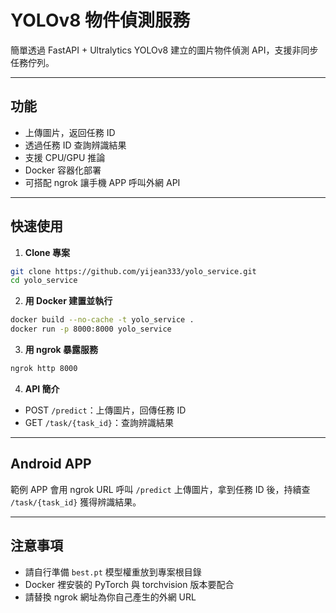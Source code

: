 # YOLOv8 物件偵測服務

簡單透過 FastAPI + Ultralytics YOLOv8 建立的圖片物件偵測 API，支援非同步任務佇列。

---

## 功能

* 上傳圖片，返回任務 ID
* 透過任務 ID 查詢辨識結果
* 支援 CPU/GPU 推論
* Docker 容器化部署
* 可搭配 ngrok 讓手機 APP 呼叫外網 API

---

## 快速使用

1. **Clone 專案**

```bash
git clone https://github.com/yijean333/yolo_service.git
cd yolo_service
```

2. **用 Docker 建置並執行**

```bash
docker build --no-cache -t yolo_service .
docker run -p 8000:8000 yolo_service
```

3. **用 ngrok 暴露服務**

```bash
ngrok http 8000
```

4. **API 簡介**

* POST `/predict`：上傳圖片，回傳任務 ID
* GET `/task/{task_id}`：查詢辨識結果

---

## Android APP

範例 APP 會用 ngrok URL 呼叫 `/predict` 上傳圖片，拿到任務 ID 後，持續查 `/task/{task_id}` 獲得辨識結果。

---

## 注意事項

* 請自行準備 `best.pt` 模型權重放到專案根目錄
* Docker 裡安裝的 PyTorch 與 torchvision 版本要配合
* 請替換 ngrok 網址為你自己產生的外網 URL

